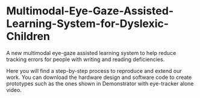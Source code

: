 # Multimodal-Eye-Gaze-Assisted-Learning-System-for-Dyslexic-Children

A new multimodal  eye-gaze  assisted learning  system  to  help  reduce  tracking  errors  for  people  with writing  and  reading  deficiencies.

Here you will find a step-by-step process to reproduce and extend our work. You can download the hardware design and software code to create prototypes such as the ones shown in Demonstrator with eye-tracker alone video. 
